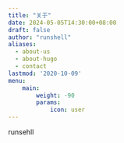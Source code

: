 ```yaml
---
title: "关于"
date: 2024-05-05T14:30:00+08:00
draft: false
author: "runshell"
aliases:
  - about-us
  - about-hugo
  - contact
lastmod: '2020-10-09'
menu:
    main: 
        weight: -90
        params:
            icon: user
---
```


runsehll
